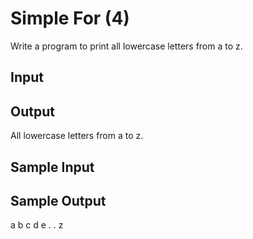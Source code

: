 # Simple For (4)

Write a program to print all lowercase letters from a to z.

## Input


## Output
All lowercase letters from a to z.

## Sample Input


## Sample Output
a b c d e . . z

